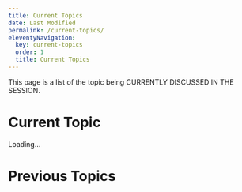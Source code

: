 ```yaml
---
title: Current Topics
date: Last Modified 
permalink: /current-topics/
eleventyNavigation:
  key: current-topics 
  order: 1
  title: Current Topics
---
```


This page is a list of the topic being CURRENTLY DISCUSSED IN THE SESSION.

# Current Topic
<div id="current-topic">Loading...</div>

# Previous Topics
<ul id="previous-topics"></ul>

<script>
const currentTopic = document.querySelector('#current-topic');
const previousTopics = document.querySelector('#previous-topics');

async function updateCurrentTopic() {
  const response = await fetch('/netlify/edge-functions/current-topic');
  const { url, timestamp } = await response.json();
  const date = new Date(timestamp).toLocaleString();
  currentTopic.innerHTML = `<a href="${url}">${url}</a> (as of ${date})`;
  const previousTopic = document.createElement('li');
  previousTopic.innerHTML = `<a href="${url}">${url}</a> (as of ${date})`;
  previousTopics.prepend(previousTopic);
}

updateCurrentTopic();
setInterval(updateCurrentTopic, 30000);


</script>